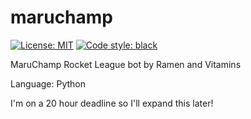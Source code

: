 # maruchamp
[![License: MIT](https://img.shields.io/badge/License-MIT-yellow.svg)](https://opensource.org/licenses/MIT)
[![Code style: black](https://img.shields.io/badge/code%20style-black-000000.svg)](https://github.com/ambv/black)

MaruChamp Rocket League bot by Ramen and Vitamins

Language: Python

I'm on a 20 hour deadline so I'll expand this later!
